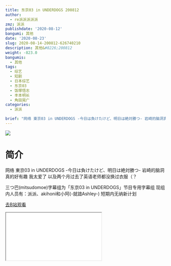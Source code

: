 ```yaml
---
title: 东京03 in UNDERDOGS 200812
author:
  - re派派派派派
zmz: 派派
publishdate: '2020-08-12'
bangumi: 其他
date: '2020-08-23'
slug: 2020-08-14-200812-626740210
description: 其他&#8226;200812
weight: -823.0
bangumis:
  - 其他
tags:
  - 综艺
  - 短剧
  - 日本综艺
  - 东京03
  - 饭塚悟志
  - 丰本明长
  - 角田晃广
categories:
  - 派派

brief: "网络 東京03 in UNDERDOGS -今日は負けたけど、明日は絶対勝つ- 岩崎的脑洞真的好有趣 我太爱了 以及两个月过去了英语老师都没换过衣服（？ 三つ巴(mitsudomoe)字幕组为「东京03 in UNDERDOGS」节目专用字幕组 现组内人员有：派派、akihoni和小阿(-就諳Ashley-) 短期内无纳新计划"
---
```

![](https://raw.githubusercontent.com/tcgriffith/owaraisite/master/static/tmpimg/dbcf99f92396f82be02060e72167d5dd9088f369.jpg.480.jpg)
# 简介  
网络 東京03 in UNDERDOGS -今日は負けたけど、明日は絶対勝つ-
岩崎的脑洞真的好有趣 我太爱了
以及两个月过去了英语老师都没换过衣服（？

三つ巴(mitsudomoe)字幕组为「东京03 in UNDERDOGS」节目专用字幕组
现组内人员有：派派、akihoni和小阿(-就諳Ashley-) 短期内无纳新计划  

[去B站观看](https://www.bilibili.com/video/av626740210/)
<div class ="resp-container"><iframe class="testiframe" src="//player.bilibili.com/player.html?aid=626740210"", scrolling="no", allowfullscreen="true" > </iframe></div> 
